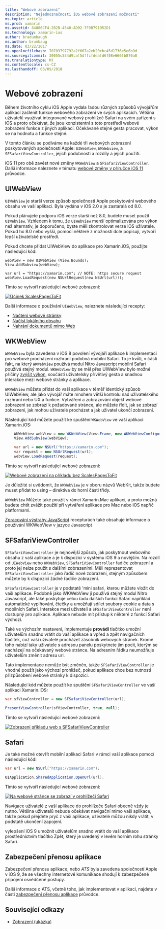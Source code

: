 ```yaml
---
title: "Webové zobrazení"
description: "Nejednoznačnosti iOS webové zobrazení možnosti"
ms.topic: article
ms.prod: xamarin
ms.assetid: 84886CF4-2B2B-4540-AD92-7F0B791952D1
ms.technology: xamarin-ios
author: bradumbaugh
ms.author: brumbaug
ms.date: 03/22/2017
ms.openlocfilehash: 70703797792a2f667a2eb20cbc45d1736e5e6b9d
ms.sourcegitcommit: 30055c534d9caf5dffcfdeafd6f08e666fb870a8
ms.translationtype: MT
ms.contentlocale: cs-CZ
ms.lasthandoff: 03/09/2018
---
```

# <a name="web-views"></a>Webové zobrazení

Během životního cyklu iOS Apple vydala řadou různých způsobů vývojářům aplikací začlenit funkce webového zobrazení ve svých aplikacích. Většina uživatelů využívat integrované webový prohlížeč Safari na svém zařízení s iOS a proto očekávat, že jsou konzistentní s toto prostředí webové zobrazení funkce z jiných aplikací. Očekávané stejné gesta pracovat, výkon se na hodnotu a funkce stejné.

V tomto článku se podíváme na každé tři webových zobrazení poskytovaných společností Apple: `UIWebView`, `WKWebview`, a `SFSafariViewController`, jejich podobnosti a rozdíly a jejich použití. 

iOS 11 pro obě zavést nové změny `WKWebView` a `SFSafariViewController`. Další informace naleznete v tématu [webové změny v příručce iOS 11](~/ios/platform/introduction-to-ios11/web.md) průvodce.

## <a name="uiwebview"></a>UIWebView

`UIWebView` je starší verze způsob společnosti Apple poskytování webového obsahu ve vaší aplikaci. Byla vydána v iOS 2.0 a je zastaralá od 8.0.

Pokud plánujete podporu iOS verze starší než 8.0, budete muset použít `UIWebView`. Vzhledem k tomu, že `UIWebView` menší optimalizována pro výkon než alternativ, je doporučeno, byste měli zkontrolovat verze iOS uživatele. Pokud ho 8.0 nebo vyšší, pomocí některé z možností dole popisují, vytvoří lepší uživatelské prostředí.
 
Pokud chcete přidat UIWebView do aplikace pro Xamarin.iOS, použijte následující kód:
 
```
webView = new UIWebView (View.Bounds);
View.AddSubview(webView);

var url = "https://xamarin.com"; // NOTE: https secure request
webView.LoadRequest(new NSUrlRequest(new NSUrl(url)));
```

Tímto se vytvoří následující webové zobrazení:

[![](uiwebview-images/webview.png "Účinek ScalesPagesToFit")](uiwebview-images/webview.png#lightbox)

Další informace o používání `UIWebView`, naleznete následující recepty:


- [Načtení webové stránky](https://developer.xamarin.com/recipes/ios/content_controls/web_view/load_a_web_page/)
- [Načíst lokálního obsahu](https://developer.xamarin.com/recipes/ios/content_controls/web_view/load_local_content/)
- [Nahrání dokumentů mimo Web](https://developer.xamarin.com/recipes/ios/content_controls/web_view/load_non-web_documents/)

## <a name="wkwebview"></a>WKWebView

`WKWebView` byla zavedena v iOS 8 povolení vývojáři aplikace k implementaci pro webové procházení rozhraní podobná mobilní Safari. To je kvůli, v části fakt, na který `WKWebView` používá modul Nitro Javascript mobilní Safari používá stejný modul. `WKWebView` by se měl přes UIWebView bylo možné příčiny [zvýšit výkon](http://blog.initlabs.com/post/100113463211/wkwebview-vs-uiwebview), součástí uživatelsky přívětivý gesta a snadnou interakce mezi webové stránky a aplikace.
  
`WKWebView` můžete přidat do vaší aplikace v téměř identický způsob UIWebView, ale jako vývojář máte mnohem větší kontrolu nad uživatelského rozhraní nebo UX a funkce. Vytváření a zobrazování objekt webové zobrazení se zobrazí k požadované stránce, ale můžete řídit, jak se zobrazí zobrazení, jak mohou uživatelé procházet a jak uživatel ukončí zobrazení.  

Následující kód můžete použít ke spuštění `WKWebView` ve vaší aplikaci Xamarin.iOS:

```csharp
    WKWebView webView = new WKWebView(View.Frame, new WKWebViewConfiguration());
    View.AddSubview(webView);

    var url = new NSUrl("https://xamarin.com");
    var request = new NSUrlRequest(url);
    webView.LoadRequest(request);
```

Tímto se vytvoří následující webové zobrazení:

[![](uiwebview-images/wkwebview.png "Webové zobrazení na příkladu bez ScalesPagesToFit")](uiwebview-images/wkwebview.png#lightbox)

Je důležité si uvědomit, že `WKWebView` je v oboru názvů WebKit, takže budete muset přidat to using – direktiva do horní části třídy.

`WKWebView` Můžete také použít v rámci Xamarin.Mac aplikací, a proto možná budete chtít zvážit použití při vytváření aplikace pro Mac nebo iOS napříč platformami.

[Zpracování výstrahy JavaScript](https://developer.xamarin.com/recipes/ios/content_controls/web_view/handle_javascript_alerts/) recepturách také obsahuje informace o používání WKWebView v jazyce Javascript

<a name="safariviewcontroller" />

## <a name="sfsafariviewcontroller"></a>SFSafariViewController
 
 `SFSafariViewController` je nejnovější způsob, jak poskytnout webového obsahu z vaší aplikace a je k dispozici v systému iOS 9 a novějším. Na rozdíl od `UIWebView` nebo `WKWebView`, `SFSafariViewController` řadiče zobrazení a proto jej nelze použít s dalšími zobrazeními. Měli reprezentovat `SFSafariViewController` jako řadič nové zobrazení, stejným způsobem můžete by k dispozici žádné řadiče zobrazení.
 
 `SFSafariViewController` je v podstatě 'mini safari, kterou můžete vložit do vaší aplikace. Podobně jako WKWebView ji používá stejný modul Nitro Javascript, ale také poskytuje celou řadu dalších funkcí Safari například automatické vyplňování, čtečky a umožňují sdílet soubory cookie a data s mobilních Safari. Interakce mezi uživateli a `SFSafariViewController` není dostupný pro aplikace. Aplikace nebude mít přístup k některé z funkcí Safari výchozí.
 
Také ve výchozím nastavení, implementuje **provádí** tlačítko umožní uživatelům snadno vrátit do vaší aplikace a vpřed a zpět navigačních tlačítek, což vaši uživatelé procházet zásobník webových stránek. Kromě toho nabízí taky uživatele s adresou panelu poskytnete jim pocit, kterým se nacházejí na očekávaný webové stránce. Na adresním řádku neumožňuje uživatelům změnit adresu url. 

Tato implementace nemůže být změněn, takže `SFSafariViewController` je vhodné použít jako výchozí prohlížeč, pokud aplikace chce bez nutnosti přizpůsobení webové stránky k dispozici.

Následující kód můžete použít ke spuštění `SFSafariViewController` ve vaší aplikaci Xamarin.iOS:

```csharp
var sfViewController = new SFSafariViewController(url);

PresentViewController(sfViewController, true, null);
```

Tímto se vytvoří následující webové zobrazení:

[![](uiwebview-images/sfsafariviewcontroller.png "Zobrazení příkladu web s SFSafariViewController")](uiwebview-images/sfsafariviewcontroller.png#lightbox)

## <a name="safari"></a>Safari

Je také možné otevřít mobilní aplikaci Safari v rámci vaší aplikace pomocí následující kód:

```csharp
var url = new NSUrl("https://xamarin.com");

UIApplication.SharedApplication.OpenUrl(url);

```

Tímto se vytvoří následující webové zobrazení:

[![](uiwebview-images/safari.png "Na webové stránce se zobrazí v prohlížeči Safari")](uiwebview-images/safari.png#lightbox)

Navigace uživatelé z vaší aplikace do prohlížeče Safari obecně vždy je nutno. Většina uživatelů nebude očekávat navigační mimo vaší aplikace, takže pokud přejdete pryč z vaší aplikace, uživatelé můžou nikdy vrátit, v podstatě ukončení zapojení.

vylepšení iOS 9 umožnit uživatelům snadno vrátit do vaší aplikace prostřednictvím tlačítko Zpět, který je uvedený v levém horním rohu stránky Safari.

## <a name="app-transport-security"></a>Zabezpečení přenosu aplikace

Zabezpečení přenosu aplikace, nebo *ATS* byla zavedena společností Apple v iOS 9, že se všechny internetové komunikace shodují k zabezpečené připojení osvědčené postupy.

Další informace o ATS, včetně toho, jak implementovat v aplikaci, najdete v části [zabezpečení přenosu aplikace](~/ios/app-fundamentals/ats.md) průvodce.

## <a name="related-links"></a>Související odkazy

- [Zobrazení (ukázka)](https://developer.xamarin.com/samples/monotouch/WebView/)
